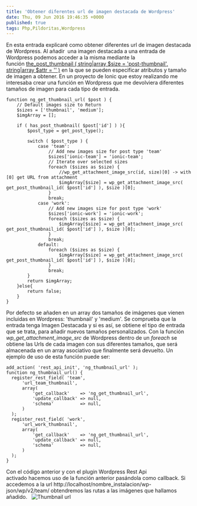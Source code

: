 ```yaml
---
title: 'Obtener diferentes url de imagen destacada de Wordpress'
date: Thu, 09 Jun 2016 19:46:35 +0000
published: true
tags: Php,Pildoritas,Wordpress
---
```


En esta entrada explicaré como obtener diferentes url de imagen destacada de Wordpress. Al añadir  una imagen destacada a una entrada de Wordpress podemos acceder a la misma mediante la función [the_post_thumbnail ( string|array $size = 'post-thumbnail', string|array $attr = '' )](https://developer.wordpress.org/reference/functions/the_post_thumbnail/) en la que se pueden especificar atributos y tamaño de imagen a obtener. En un proyecto de Ionic que estoy realizando me interesaba crear una función en Wordpress que me devolviera diferentes tamaños de imagen para cada tipo de entrada.

```
function ng_get_thumbnail_url( $post ) {
	// Default images size to Return
	$sizes = ['thumbnail', 'medium'];
	$imgArray = [];

	if ( has_post_thumbnail( $post['id'] ) ){
		$post_type = get_post_type();

		switch ( $post_type ) {
			case 'team':
				// Add new images size for post type 'team'
				$sizes['ionic-team'] = 'ionic-team';
				// Iterate over selected sizes
				foreach ($sizes as $size) {
					//wp_get_attachment_image_src(id, size)[0] -> with [0] get URL from attachment
					$imgArray[$size] = wp_get_attachment_image_src( get_post_thumbnail_id( $post['id'] ), $size )[0];
				}
				break;
			case 'work':
				// Add new images size for post type 'work'
				$sizes['ionic-work'] = 'ionic-work';
				foreach ($sizes as $size) {
					$imgArray[$size] = wp_get_attachment_image_src( get_post_thumbnail_id( $post['id'] ), $size )[0];
				}
				break;
			default:
				foreach ($sizes as $size) {
					$imgArray[$size] = wp_get_attachment_image_src( get_post_thumbnail_id( $post['id'] ), $size )[0];
				}
				break;
		}
		return $imgArray;
	}else{
		return false;
	}
}
```

Por defecto se añaden en un array dos tamaños de imágenes que vienen incluidas en Wordpress: 'thumbnail' y 'medium'. Se comprueba que la entrada tenga Imagen Destacada y si es así, se obtiene el tipo de entrada que se trata, para añadir nuevos tamaños personalizados. Con la función _wp_get_attachment_image_src_ de Wordpress dentro de un _foreach_ se obtiene las Urls de cada imagen con sus diferentes tamaños, que será almacenada en un array asociativo que finalmente será devuelto. Un ejemplo de uso de esta función puede ser:

```
add_action( 'rest_api_init', 'ng_thumbnail_url' );
function ng_thumbnail_url() {
  register_rest_field( 'team',
      'url_team_thumbnail',
      array(
          'get_callback'    => 'ng_get_thumbnail_url',
          'update_callback' => null,
          'schema'          => null,
      )
  );
  register_rest_field( 'work',
      'url_work_thumbnail',
      array(
          'get_callback'    => 'ng_get_thumbnail_url',
          'update_callback' => null,
          'schema'          => null,
      )
  );
}
```

Con el código anterior y con el plugin Wordpress Rest Api activado hacemos uso de la función anterior pasándola como callback. Si accedemos a la url http://localhost/nombre_instalacion/wp-json/wp/v2/team/ obtendremos las rutas a las imágenes que hallamos añadido.   ![Thumbnail url](storage/wp-content/uploads/2016/06/thumbs_url.png)